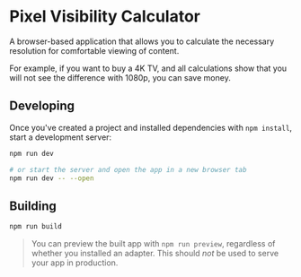 # Pixel Visibility Calculator

A browser-based application that allows you to calculate the necessary resolution for comfortable viewing of content.

For example, if you want to buy a 4K TV, and all calculations show that you will not see the difference with 1080p, you can save money.

## Developing

Once you've created a project and installed dependencies with `npm install`, start a development server:

```bash
npm run dev

# or start the server and open the app in a new browser tab
npm run dev -- --open
```

## Building

```bash
npm run build
```

> You can preview the built app with `npm run preview`, regardless of whether you installed an adapter. This should _not_ be used to serve your app in production.
